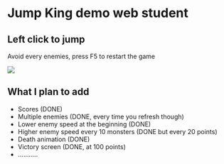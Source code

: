 # Jump King demo web student

## Left click to jump
Avoid every enemies, press F5 to restart the game

<img src="https://i.imgur.com/2GwyMgD.gif"/>

## What I plan to add
- Scores (DONE)
- Multiple enemies (DONE, every time you refresh though)
- Lower enemy speed at the beginning (DONE)
- Higher enemy speed every 10 monsters (DONE but every 20 points)
- Death animation (DONE)
- Victory screen (DONE, at 100 points)
- ...........
